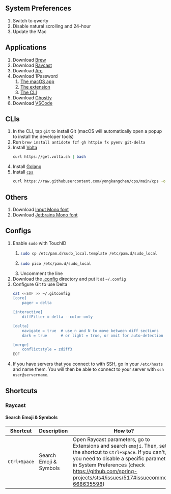 ## System Preferences

1. Switch to qwerty
2. Disable natural scrolling and 24-hour
3. Update the Mac

## Applications

1. Download [Brew](https://brew.sh/)
2. Download [Raycast](https://www.raycast.com/)
3. Download [Arc](https://arc.net/download)
4. Download 1Password
    1. [The macOS app](https://1password.com/fr/downloads/mac)
    2. [The extension](https://chromewebstore.google.com/detail/1password-%E2%80%93-gestionnaire/aeblfdkhhhdcdjpifhhbdiojplfjncoa)
    3. [The CLI](https://developer.1password.com/docs/cli/get-started/)
5. Download [Ghostty](https://ghostty.org/download)
6. Download [VSCode](https://code.visualstudio.com/download)

## CLIs

1. In the CLI, tap `git` to install Git (macOS will automatically open a popup to install the developer tools)
2. Run `brew install antidote fzf gh httpie fx pyenv git-delta`
3. Install [Volta](https://volta.sh/)
    ```bash
    curl https://get.volta.sh | bash
    ```
4. Install [Golang](https://go.dev/dl/)
5. Install [`cps`](https://github.com/yongkangchen/cps)
    ```bash
    curl https://raw.githubusercontent.com/yongkangchen/cps/main/cps -o cps && chmod +x cps && sudo mv cps /usr/local/bin
    ```

## Others

1. Download [Input Mono font](https://input.djr.com/download/)
2. Download [Jetbrains Mono font](https://www.jetbrains.com/lp/mono/)

## Configs

1. Enable `sudo` with TouchID
    1. ```bash
       sudo cp /etc/pam.d/sudo_local.template /etc/pam.d/sudo_local
       ```
    2. ```bash
       sudo pico /etc/pam.d/sudo_local
       ```
    3. Uncomment the line
2. Download the [.config](https://download-directory.github.io/?url=https%3a%2f%2fgithub.com%2farthur-fontaine%2fconfig%2ftree%2fmain%2f.config) directory and put it at `~/.config`
3. Configure Git to use Delta
   ```bash
   cat <<EOF >> ~/.gitconfig
   [core]
       pager = delta
   
   [interactive]
       diffFilter = delta --color-only
   
   [delta]
       navigate = true  # use n and N to move between diff sections
       dark = true      # or light = true, or omit for auto-detection
   
   [merge]
       conflictstyle = zdiff3
   EOF
   ```
4. If you have servers that you connect to with SSH, go in your `/etc/hosts` and name them. You will then be able to connect to your server with `ssh user@servername`.

## Shortcuts

### Raycast

#### Search Emoji & Symbols

| Shortcut | Description | How to? |
| --- | --- | --- |
| `Ctrl+Space` | Search Emoji & Symbols | Open Raycast parameters, go to Extensions and search `emoji`. Then, set the shortcut to `Ctrl+Space`. If you can't, you need to disable a specific parameter in System Preferences (check https://github.com/spring-projects/sts4/issues/517#issuecomment-668635598) |
